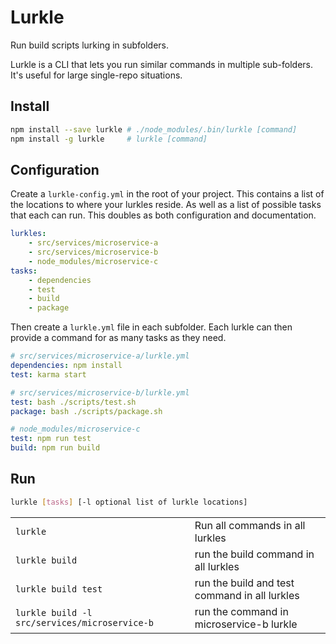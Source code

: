 # Lurkle
Run build scripts lurking in subfolders.

Lurkle is a CLI that lets you run similar commands in multiple sub-folders. It's useful for large single-repo situations. 

## Install 
```bash
npm install --save lurkle # ./node_modules/.bin/lurkle [command]
npm install -g lurkle     # lurkle [command]
```

## Configuration

Create a `lurkle-config.yml` in the root of your project. This contains a list of the locations to where your lurkles reside. As well as a list of possible tasks that each can run. This doubles as both configuration and documentation. 

```yml
lurkles:
    - src/services/microservice-a
    - src/services/microservice-b
    - node_modules/microservice-c
tasks:
    - dependencies
    - test
    - build
    - package
```

Then create a `lurkle.yml` file in each subfolder. Each lurkle can then provide a command for as many tasks as they need.

```yml
# src/services/microservice-a/lurkle.yml
dependencies: npm install
test: karma start

# src/services/microservice-b/lurkle.yml
test: bash ./scripts/test.sh
package: bash ./scripts/package.sh

# node_modules/microservice-c
test: npm run test
build: npm run build
```

## Run
```sh
lurkle [tasks] [-l optional list of lurkle locations]

```
|||
|-|-|
|`lurkle`                                     | Run all commands in all lurkles |
|`lurkle build`                                | run the build command in all lurkles |
|`lurkle build test`                           | run the build and test command in all lurkles |
|`lurkle build -l src/services/microservice-b` | run the  command in microservice-b lurkle |



